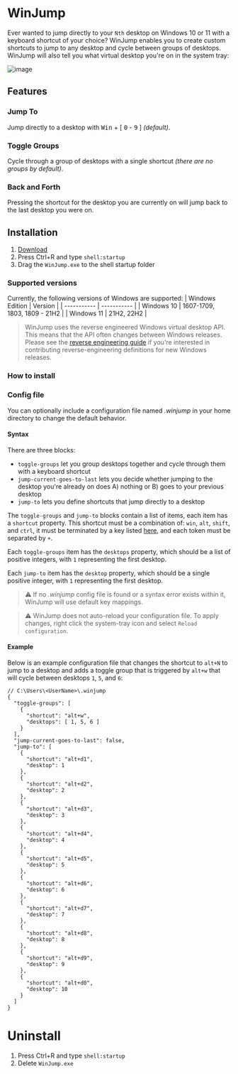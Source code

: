 ﻿# WinJump
 
Ever wanted to jump directly to your `Nth` desktop on Windows 10 or 11 with a keyboard shortcut of your choice? WinJump enables you to create custom shortcuts to jump to any desktop and cycle between groups of desktops.
WinJump will also tell you what virtual desktop you're on in the system tray:

![image](https://user-images.githubusercontent.com/11671115/232614847-1f8ccd7f-d5b8-429b-a67c-7f94cc5e18d9.png)



## Features

### Jump To

Jump directly to a desktop with <kbd>Win</kbd> + [ <kbd>0</kbd> - <kbd>9</kbd> ] *(default)*.

### Toggle Groups

Cycle through a group of desktops with a single shortcut *(there are no groups by default)*.

### Back and Forth

Pressing the shortcut for the desktop you are currently on will jump back to the last desktop you were on.

## Installation
1. [Download](https://github.com/widavies/WinJump/releases/download/2.0.0/WinJump.exe)
2. Press Ctrl+R and type `shell:startup`
3. Drag the `WinJump.exe` to the shell startup folder

### Supported versions

Currently, the following versions of Windows are supported:
| Windows Edition      | Version |
| ----------- | ----------- |
| Windows 10      | 1607-1709, 1803, 1809 - 21H2       |
| Windows 11   | 21H2, 22H2       |

> WinJump uses the reverse engineered Windows virtual desktop API. This means that the API often changes between Windows releases. Please see the [reverse engineering guide](https://github.com/github/codeql/blob/main/WinJump/Core/README.md) if you're interested in contributing reverse-engineering definitions for new Windows releases.

### How to install

### Config file

You can optionally include a configuration file named *.winjump* in your home directory to change the default behavior.

#### Syntax

There are three blocks:

- `toggle-groups` let you group desktops together and cycle through them with a keyboard shortcut
- `jump-current-goes-to-last` lets you decide whether jumping to the desktop you're already on does A) nothing or B) goes to your previous desktop
- `jump-to` lets you define shortcuts that jump directly to a desktop

The `toggle-groups` and `jump-to` blocks contain a list of items, each item has a `shortcut` property. This shortcut must be a combination of:
`win`, `alt`, `shift`, and `ctrl`, it must be terminated by a key listed [here](https://learn.microsoft.com/en-us/dotnet/api/system.windows.forms.keys?view=windowsdesktop-7.0),
and each token must be separated by `+`.

Each `toggle-groups` item has the `desktops` property, which should be a list of positive integers, with `1` representing the first desktop.

Each `jump-to` item has the `desktop` property, which should be a single positive integer, with `1` representing the first desktop.

> ⚠️ If no *.winjump* config file is found or a syntax error exists within it, WinJump will use default key mappings.

> ⚠️ WinJump does not auto-reload your configuration file. To apply changes, right click the system-tray icon and select `Reload configuration`.

#### Example

Below is an example configuration file that changes the shortcut to `alt+N` to jump to a desktop and adds a toggle group that is triggered by `alt+w` that will cycle between desktops `1`, `5`, and `6`:

```jsonc
// C:\Users\<UserName>\.winjump
{
  "toggle-groups": [
    {
      "shortcut": "alt+w",
      "desktops": [ 1, 5, 6 ]
    }
  ],
  "jump-current-goes-to-last": false,
  "jump-to": [
    {
      "shortcut": "alt+d1",
      "desktop": 1
    },
    {
      "shortcut": "alt+d2",
      "desktop": 2
    },
    {
      "shortcut": "alt+d3",
      "desktop": 3
    },
    {
      "shortcut": "alt+d4",
      "desktop": 4
    },
    {
      "shortcut": "alt+d5",
      "desktop": 5
    },
    {
      "shortcut": "alt+d6",
      "desktop": 6
    },
    {
      "shortcut": "alt+d7",
      "desktop": 7
    },
    {
      "shortcut": "alt+d8",
      "desktop": 8
    },
    {
      "shortcut": "alt+d9",
      "desktop": 9
    },
    {
      "shortcut": "alt+d0",
      "desktop": 10
    }
  ]
}
```

# Uninstall
1. Press Ctrl+R and type `shell:startup`
2. Delete `WinJump.exe`
